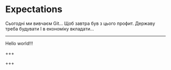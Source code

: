 # Expectations
Сьогодні ми вивчаєм Git...
Щоб завтра був з цього профит.
Державу треба будувати
І в економіку вкладати...
  * * * * * * * * * * * * * *

  Hello world!!!

  +++

  +++